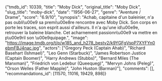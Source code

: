 {"tmdb_id": 10339, "title": "Moby Dick", "original_title": "Moby Dick", "slug_title": "moby-dick", "date": "1956-06-27", "genre": "Aventure / Drame", "score": "6.9/10", "synopsis": "Achab, capitaine d'un baleinier, n'a pas oubli\u00e9 sa premi\u00e8re rencontre avec Moby Dick. Son corps en porte les traces, son esprit aussi d'ailleurs. Il n'a qu'une id\u00e9e, retrouver la baleine blanche. Cet acharnement passionn\u00e9 va mettre en p\u00e9ril son \u00e9quipage.", "image": "https://image.tmdb.org/t/p/w185_and_h278_bestv2/k9YGFgVspP7XYFYn0ebmFBJ4nac.jpg", "actors": ["Gregory Peck (Captain Ahab)", "Richard Basehart (Ishmael)", "Leo Genn (Starbuck)", "James Robertson Justice (Captain Boomer)", "Harry Andrews (Stubbs)", "Bernard Miles (The Manxman)", "Friedrich von Ledebur (Queequeg)", "Mervyn Johns (Peleg)", "Orson Welles (Father Mapple)", "John Huston (Barman)"], "comments": [], "recommandations_id": [11570, 11016, 19429, 898]}